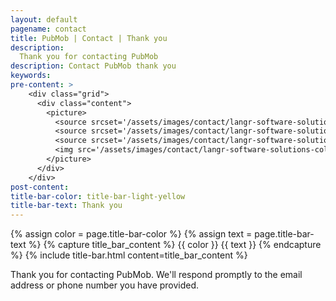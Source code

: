 ```yaml
---
layout: default
pagename: contact
title: PubMob | Contact | Thank you
description:
  Thank you for contacting PubMob
description: Contact PubMob thank you
keywords:
pre-content: >
    <div class="grid">
      <div class="content">
        <picture>
          <source srcset='/assets/images/contact/langr-software-solutions-colorado-springs-colorado-contact.jpg' media='(max-width: 1080px)'>
          <source srcset='/assets/images/contact/langr-software-solutions-colorado-springs-colorado-contact.jpg' media='(min-width: 960px)'>
          <source srcset='/assets/images/contact/langr-software-solutions-colorado-springs-colorado-contact.jpg' media='(min-width: 830px'>
          <img src='/assets/images/contact/langr-software-solutions-colorado-springs-colorado-contact.jpg' alt='Contact PubMob'>
        </picture>
      </div>
    </div>
post-content:
title-bar-color: title-bar-light-yellow
title-bar-text: Thank you
---
```

{% assign color = page.title-bar-color %}
{% assign text = page.title-bar-text %}
{% capture title_bar_content %}
  {{ color }}
  {{ text }}
{% endcapture %}
{% include title-bar.html content=title_bar_content %}

Thank you for contacting PubMob. We'll respond promptly to the email address or phone number you have provided.

